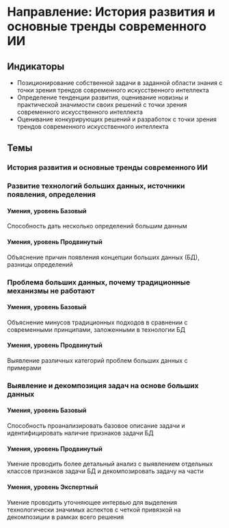 # Направление: История развития и основные тренды современного ИИ
## Индикаторы
* Позиционирование собственной задачи в заданной области знания c точки зрения трендов современного искусственного интеллекта
* Определение тенденции развития, оценивание новизны и практической значимости своих решений с точки зрения современного искусственного интеллекта
* Оценивание конкурирующих решений и разработок с точки зрения трендов современного искусственного интеллекта
## Темы
### История развития и основные тренды современного ИИ
### Развитие технологий больших данных, источники появления, определения
#### Умения, уровень Базовый
Способность дать несколько определений большим данным
#### Умения, уровень Продвинутый
Объяснение причин появления концепции больших данных (БД), разницы определений
### Проблема больших данных, почему традиционные механизмы не работают
#### Умения, уровень Базовый
Объяснение минусов традиционных подходов в сравнении с современными принципами, заложенными в технологии БД
#### Умения, уровень Продвинутый
Выявление различных категорий проблем больших данных с примерами
### Выявление и декомпозиция задач на основе больших данных
#### Умения, уровень Базовый
Способность проанализировать базовое описание задачи и идентифицировать наличие признаков задачи БД
#### Умения, уровень Продвинутый
Умение проводить более детальный анализ с выявлением отдельных классов признаков задачи БД и декомпозировать задачу на части
#### Умения, уровень Экспертный
Умение проводить уточняющее интервью для выделения технологически значимых аспектов с четкой привязкой на декомпозиции в рамках всего решения
